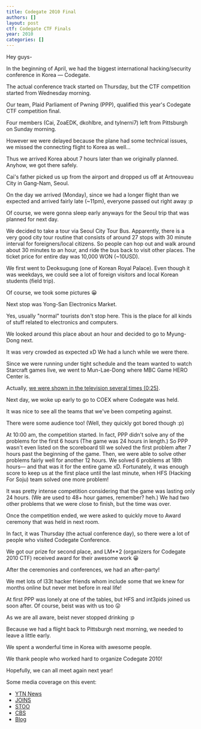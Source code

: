 ```yaml
---
title: Codegate 2010 Final
authors: []
layout: post
ctf: Codegate CTF Finals
year: 2010
categories: []
---
```

Hey guys-

In the beginning of April, we had the biggest international hacking/security conference in Korea &mdash; Codegate.

The actual conference track started on Thursday, but the CTF competition started from Wednesday morning.

Our team, Plaid Parliament of Pwning (PPP), qualified this year's Codegate CTF competition final.

Four members (Cai, ZoaEDK, dkohlbre, and tylnerni7) left from Pittsburgh on Sunday morning.

However we were delayed because the plane had some technical issues, we missed the connecting flight to Korea as well...

Thus we arrived Korea about 7 hours later than we originally planned.  Anyhow, we got there safely.

Cai's father picked us up from the airport and dropped us off at Artnouveau City in Gang-Nam, Seoul.

On the day we arrived (Monday), since we had a longer flight than we expected and arrived fairly late (~11pm), everyone passed out right away :p

Of course, we were gonna sleep early anyways for the Seoul trip that was planned for next day.

We decided to take a tour via Seoul City Tour Bus. Apparently, there is a very good city tour routine that consists of around 27 stops with 30 minute interval for foreigners/local citizens. So people can hop out and walk around about 30 minutes to an hour, and ride the bus back to visit other places. The ticket price for entire day was 10,000 WON (~10USD).

We first went to Deoksugung (one of Korean Royal Palace).  Even though it was weekdays, we could see a lot of foreign visitors and local Korean students (field trip).

Of course, we took some pictures 😀

Next stop was Yong-San Electronics Market.

Yes, usually "normal" tourists don't stop here. This is the place for all kinds of stuff related to electronics and computers.

We looked around this place about an hour and decided to go to Myung-Dong next.

It was very crowded as expected xD  We had a lunch while we were there.

Since we were running under tight schedule and the team wanted to watch Starcraft games live, we went to Mun-Lae-Dong where MBC Game HERO Center is.

Actually, [we were shown in the television several times (0:25)](http://www.youtube.com/watch?v=NegyElRee5g).

Next day, we woke up early to go to COEX where Codegate was held.

It was nice to see all the teams that we've been competing against.

There were some audience too! (Well, they quickly got bored though :p)

At 10:00 am, the competition started. In fact, PPP didn't solve any of the problems for the first 6 hours (The game was 24 hours in length.) So PPP wasn't even listed on the scoreboard till we solved the first problem after 7 hours past the beginning of the game. Then, we were able to solve other problems fairly well for another 12 hours. We solved 6 problems at 18th hours&mdash; and that was it for the entire game xD. Fortunately, it was enough score to keep us at the first place until the last minute, when HFS (Hacking For Soju) team solved one more problem!

It was pretty intense competition considering that the game was lasting only 24 hours. (We are used to 48+ hour games, remember? heh.) We had two other problems that we were close to finish, but the time was over.

Once the competition ended, we were asked to quickly move to Award ceremony that was held in next room.

In fact, it was Thursday (the actual conference day), so there were a lot of people who visited Codegate Conference.

We got our prize for second place, and LM\*\*2 (organizers for Codegate 2010 CTF) received award for their awesome work 😀

After the ceremonies and conferences, we had an after-party!

We met lots of l33t hacker friends whom include some that we knew for months online but never met before in real life!

At first PPP was lonely at one of the tables, but HFS and int3pids joined us soon after. Of course, beist was with us too 😛

As we are all aware, beist never stopped drinking :p

Because we had a flight back to Pittsburgh next morning, we needed to leave a little early.

We spent a wonderful time in Korea with awesome people.

We thank people who worked hard to organize Codegate 2010!

Hopefully, we can all meet again next year!

Some media coverage on this event:

- [YTN News](http://www.ytn.co.kr/_comm/pop_mov.php?s_mcd=0102&s_hcd=&key=201004080247144337)
- [JOINS](http://pic.joins.com/article/photo/article.asp?Total_ID=4100369)
- [STOO](http://stoo.asiae.co.kr/news/stview.htm?idxno=2010040814312325752)
- [CBS](http://www.cbs.co.kr/nocut/show.asp?idx=1440092)
- [Blog](http://blog.naver.com/khjkorea1?Redirect=Log&logNo=120105468755)